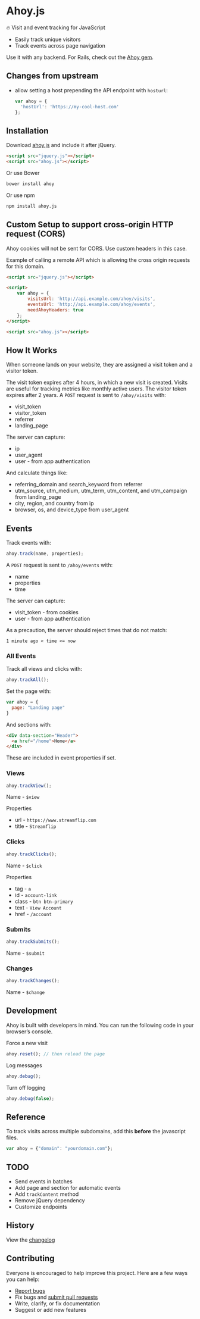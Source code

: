 # Ahoy.js

:fire: Visit and event tracking for JavaScript

- Easily track unique visitors
- Track events across page navigation

Use it with any backend.  For Rails, check out the [Ahoy gem](https://github.com/ankane/ahoy).

## Changes from upstream

- allow setting a host prepending the API endpoint with `hosturl`:

  ```js
  var ahoy = {
    'hostUrl': 'https://my-cool-host.com'
  };
  ```

## Installation

Download [ahoy.js](https://raw.githubusercontent.com/ankane/ahoy.js/master/ahoy.js) and include it after jQuery.

```html
<script src="jquery.js"></script>
<script src="ahoy.js"></script>
```

Or use Bower

```sh
bower install ahoy
```

Or use npm

```sh
npm install ahoy.js
```

## Custom Setup to support cross-origin HTTP request (CORS)

Ahoy cookies will not be sent for CORS. Use custom headers in this case.

Example of calling a remote API which is allowing the cross origin requests for this domain.

```html
<script src="jquery.js"></script>

<script>
    var ahoy = {
        visitsUrl: 'http://api.example.com/ahoy/visits',
        eventsUrl: 'http://api.example.com/ahoy/events',
        needAhoyHeaders: true
    };
</script>

<script src="ahoy.js"></script>
```

## How It Works

When someone lands on your website, they are assigned a visit token and a visitor token.

The visit token expires after 4 hours, in which a new visit is created.  Visits are useful for tracking metrics like monthly active users.  The visitor token expires after 2 years.  A `POST` request is sent to `/ahoy/visits` with:

- visit_token
- visitor_token
- referrer
- landing_page

The server can capture:

- ip
- user_agent
- user - from app authentication

And calculate things like:

- referring_domain and search_keyword from referrer
- utm_source, utm_medium, utm_term, utm_content, and utm_campaign from landing_page
- city, region, and country from ip
- browser, os, and device_type from user_agent

## Events

Track events with:

```javascript
ahoy.track(name, properties);
```

A `POST` request is sent to `/ahoy/events` with:

- name
- properties
- time

The server can capture:

- visit_token - from cookies
- user - from app authentication

As a precaution, the server should reject times that do not match:

```
1 minute ago < time <= now
```

### All Events

Track all views and clicks with:

```javascript
ahoy.trackAll();
```

Set the page with:

```javascript
var ahoy = {
  page: "Landing page"
}
```

And sections with:

```html
<div data-section="Header">
  <a href="/home">Home</a>
</div>
```

These are included in event properties if set.

### Views

```javascript
ahoy.trackView();
```

Name - `$view`

Properties

- url - `https://www.streamflip.com`
- title - `Streamflip`

### Clicks

```javascript
ahoy.trackClicks();
````

Name - `$click`

Properties

- tag - `a`
- id - `account-link`
- class - `btn btn-primary`
- text - `View Account`
- href - `/account`

### Submits

```javascript
ahoy.trackSubmits();
````

Name - `$submit`

### Changes

```javascript
ahoy.trackChanges();
````

Name - `$change`

## Development

Ahoy is built with developers in mind.  You can run the following code in your browser’s console.

Force a new visit

```javascript
ahoy.reset(); // then reload the page
```

Log messages

```javascript
ahoy.debug();
```

Turn off logging

```javascript
ahoy.debug(false);
```

## Reference

To track visits across multiple subdomains, add this **before** the javascript files.

```javascript
var ahoy = {"domain": "yourdomain.com"};
```

## TODO

- Send events in batches
- Add page and section for automatic events
- Add `trackContent` method
- Remove jQuery dependency
- Customize endpoints

## History

View the [changelog](https://github.com/ankane/ahoy.js/blob/master/CHANGELOG.md)

## Contributing

Everyone is encouraged to help improve this project. Here are a few ways you can help:

- [Report bugs](https://github.com/ankane/ahoy.js/issues)
- Fix bugs and [submit pull requests](https://github.com/ankane/ahoy.js/pulls)
- Write, clarify, or fix documentation
- Suggest or add new features
